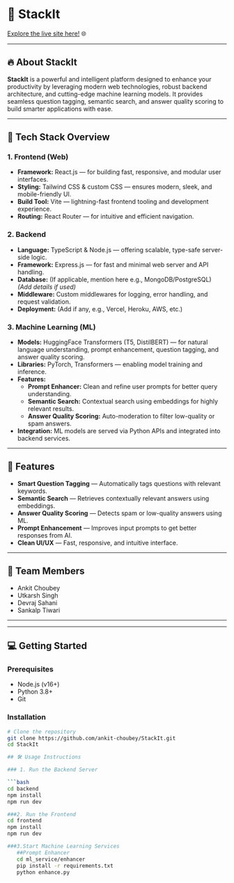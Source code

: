 # 🚀 StackIt

[Explore the live site here!](https://stackit.super.site/) 🌐

---

## 🔥 About StackIt

**StackIt** is a powerful and intelligent platform designed to enhance your productivity by leveraging modern web technologies, robust backend architecture, and cutting-edge machine learning models. It provides seamless question tagging, semantic search, and answer quality scoring to build smarter applications with ease.

---

## 🧩 Tech Stack Overview

### 1. **Frontend (Web)**
- **Framework:** React.js — for building fast, responsive, and modular user interfaces.
- **Styling:** Tailwind CSS & custom CSS — ensures modern, sleek, and mobile-friendly UI.
- **Build Tool:** Vite — lightning-fast frontend tooling and development experience.
- **Routing:** React Router — for intuitive and efficient navigation.

### 2. **Backend**
- **Language:** TypeScript & Node.js — offering scalable, type-safe server-side logic.
- **Framework:** Express.js — for fast and minimal web server and API handling.
- **Database:** (If applicable, mention here e.g., MongoDB/PostgreSQL) *(Add details if used)*
- **Middleware:** Custom middlewares for logging, error handling, and request validation.
- **Deployment:** (Add if any, e.g., Vercel, Heroku, AWS, etc.)

### 3. **Machine Learning (ML)**
- **Models:** HuggingFace Transformers (T5, DistilBERT) — for natural language understanding, prompt enhancement, question tagging, and answer quality scoring.
- **Libraries:** PyTorch, Transformers — enabling model training and inference.
- **Features:**
  - **Prompt Enhancer:** Clean and refine user prompts for better query understanding.
  - **Semantic Search:** Contextual search using embeddings for highly relevant results.
  - **Answer Quality Scoring:** Auto-moderation to filter low-quality or spam answers.
- **Integration:** ML models are served via Python APIs and integrated into backend services.

---

## 🚀 Features

- **Smart Question Tagging** — Automatically tags questions with relevant keywords.
- **Semantic Search** — Retrieves contextually relevant answers using embeddings.
- **Answer Quality Scoring** — Detects spam or low-quality answers using ML.
- **Prompt Enhancement** — Improves input prompts to get better responses from AI.
- **Clean UI/UX** — Fast, responsive, and intuitive interface.

---

## 👥 Team Members

- Ankit Choubey  
- Utkarsh Singh  
- Devraj Sahani  
- Sankalp Tiwari  

---



---

## 💻 Getting Started

### Prerequisites
- Node.js (v16+)
- Python 3.8+
- Git

### Installation

```bash
# Clone the repository
git clone https://github.com/ankit-choubey/StackIt.git
cd StackIt

## 🛠️ Usage Instructions

### 1. Run the Backend Server

```bash
cd backend
npm install
npm run dev

###2. Run the Frontend
cd frontend
npm install
npm run dev

###3.Start Machine Learning Services
   ##Prompt Enhancer
   cd ml_service/enhancer
   pip install -r requirements.txt
   python enhance.py




